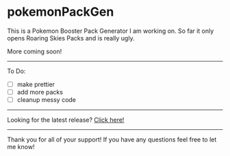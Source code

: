 # pokemonPackGen
This is a Pokemon Booster Pack Generator I am working on. So far it only opens Roaring Skies Packs and is really ugly.

More coming soon!

----
To Do:
- [ ] make prettier
- [ ] add more packs
- [ ] cleanup messy code

----
Looking for the latest release? [Click here!](https://github.com/thatsmyface/pokemonPack/releases/)

----
Thank you for all of your support!
If you have any questions feel free to let me know!
